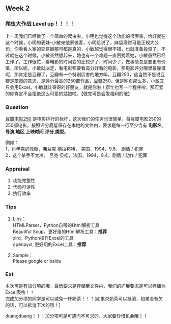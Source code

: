 ## Week 2
### 爬虫大作战 Level up！！！！

上一周我们已经做了一个简单的爬虫啦，小明也觉得这个功能的很厉害，恰好就在这个时候，小明的表妹-小敏来他家做客，小明给说了，麻袋理财可是正规大公司，你看看人家的交易额那可都是真的，小敏越觉得很不错，也就准备投资了，不过就在这个时候，小敏突然想起来，她也有一个难题一直困扰着她，小敏虽然已经工作了，工作很忙，看电影的时间变的比较少了，时间少了，做事情总是要更有价值，所以呢，小敏就决定，看电影都要看高分好看的电影，那电影评分哪里最靠谱呢，那肯定是豆瓣了，豆瓣有一个特别厉害的地方叫，豆瓣250，这当然不是说豆瓣是笨蛋的意思，是评分最高的250部作品，[豆瓣250](http://movie.douban.com/top250)。但是网页那么多，小敏又只会用Excel。小敏就让哥哥的好朋友，就是你啦！帮忙也写一个程序啦，那可爱的你肯定不会拒绝这么可爱的姑娘啦。【做完可是会发福利的哦】

### Question
[豆瓣电影250](http://movie.douban.com/top250) 是电影排行的标杆，这次我们的任务也很简单，将豆瓣电影250的250部电影，按照评分高低保存在本地的文件内，要求是每一行至少含有 **电影名**,**导演**,**地区**,**上映时间**,**评分**,**类型**。

例如：  
1，肖申克的救赎，弗兰克·德拉邦特， 美国，1994，9.6， 剧情 / 犯罪  
2，这个杀手不太冷， 吕克·贝松，法国，1994，9.4，剧情 / 动作 / 犯罪

### Appraisal 
1. 功能完整性
2. 代码可读性
3. 执行效率

### Tips
1. Libs：  
HTMLParser，Python自带的Html解析工具  
Beautiful Soup，更好用的Html解析工具：**推荐**  
xlrd，Python操作Excel的工具  
openpyxl, 更好用的Excel工具：**推荐**  

2. Sample：  
Please google or baidu


### Ext
本次可是有加分项的哦，最低要求是存储至文件内，我们的扩展要求是可以存储为Excel表格！！  
完成加分项的同学是可以减免一杯奶茶！！！[如果欠奶茶可以抵消，如果没有欠的话，可以抵消下次的哦！]

duangduang！！！加分项可是可遇而不可求的，大家要珍惜机会哦！！
